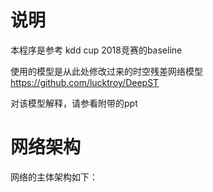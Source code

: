 # 说明
本程序是参考 kdd cup 2018竞赛的baseline

使用的模型是从此处修改过来的时空残差网络模型 https://github.com/lucktroy/DeepST

对该模型解释，请参看附带的ppt

# 网络架构
网络的主体架构如下：

